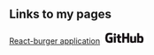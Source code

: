 ## Links to my pages

<p><a href="https://miptleha.github.io/react-burger/">React-burger application</a> <a href="https://github.com/miptleha/react-burger"><img height="24" src="GitHub_Logo.png" /></a>
